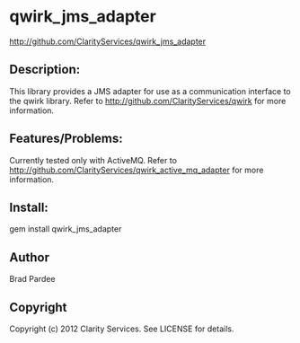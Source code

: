 # qwirk_jms_adapter

http://github.com/ClarityServices/qwirk_jms_adapter

## Description:

This library provides a JMS adapter for use as a communication interface to the qwirk library.
Refer to http://github.com/ClarityServices/qwirk for more information.

## Features/Problems:

Currently tested only with ActiveMQ.  Refer to http://github.com/ClarityServices/qwirk_active_mq_adapter for more information.

## Install:

  gem install qwirk_jms_adapter

## Author

Brad Pardee

## Copyright

Copyright (c) 2012 Clarity Services. See LICENSE for details.
